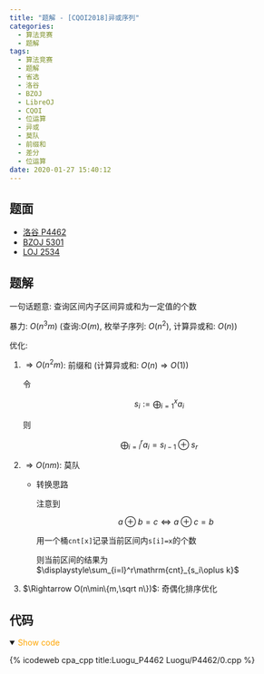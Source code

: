 ```yaml
---
title: "题解 - [CQOI2018]异或序列"
categories:
  - 算法竞赛
  - 题解
tags:
  - 算法竞赛
  - 题解
  - 省选
  - 洛谷
  - BZOJ
  - LibreOJ
  - CQOI
  - 位运算
  - 异或
  - 莫队
  - 前缀和
  - 差分
  - 位运算
date: 2020-01-27 15:40:12
---
```


## 题面

- [洛谷 P4462](https://www.luogu.com.cn/problem/P4462)
- [BZOJ 5301](https://vjudge.net/problem/%E9%BB%91%E6%9A%97%E7%88%86%E7%82%B8-5301/origin)
- [LOJ 2534](https://loj.ac/problem/2534)

<!--more-->

## 题解

一句话题意: 查询区间内子区间异或和为一定值的个数

暴力: $O(n^3m)$ (查询:$O(m)$, 枚举子序列: $O(n^2)$, 计算异或和: $O(n)$)

优化:

1. $\Rightarrow O(n^2m)$: 前缀和 (计算异或和: $O(n)\Rightarrow O(1)$)

   令

   $$
   s_i:=\bigoplus_{i=1}^x a_i
   $$

   则

   $$
   \bigoplus_{i=l}^r a_i=s_{l-1}\oplus s_r
   $$

1. $\Rightarrow O(nm)$: 莫队

   - 转换思路

     注意到

     $$
     a\oplus b=c\iff a\oplus c=b
     $$

     用一个桶`cnt[x]`记录当前区间内`s[i]=x`的个数

     则当前区间的结果为 $\displaystyle\sum_{i=l}^r\mathrm{cnt}_{s_i\oplus k}$

1. $\Rightarrow O(n\min\{m,\sqrt n\})$: 奇偶化排序优化

## 代码

<details open>
<summary><font color='orange'>Show code</font></summary>

{% icodeweb cpa_cpp title:Luogu_P4462 Luogu/P4462/0.cpp %}

</details>
